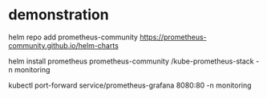 # demonstration

helm repo add prometheus-community https://prometheus-community.github.io/helm-charts

helm install prometheus prometheus-community
/kube-prometheus-stack -n monitoring

kubectl port-forward service/prometheus-grafana 8080:80 -n monitoring
